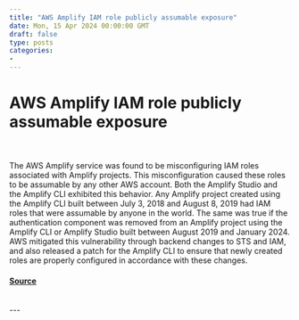 ```yaml
---
title: "AWS Amplify IAM role publicly assumable exposure"
date: Mon, 15 Apr 2024 00:00:00 GMT
draft: false
type: posts
categories: 
- 
---
```

# AWS Amplify IAM role publicly assumable exposure

<br/>

<br/>
The AWS Amplify service was found to be misconfiguring IAM roles associated with Amplify projects. This misconfiguration caused these roles to be assumable by any other AWS account. Both the Amplify Studio and the Amplify CLI exhibited this behavior. Any Amplify project created using the Amplify CLI built between July 3, 2018 and August 8, 2019 had IAM roles that were assumable by anyone in the world. The same was true if the authentication component was removed from an Amplify project using the Amplify CLI or Amplify Studio built between August 2019 and January 2024. AWS mitigated this vulnerability through backend changes to STS and IAM, and also released a patch for the Amplify CLI to ensure that newly created roles are properly configured in accordance with these changes.

#### [Source](https://www.cloudvulndb.org/aws-amplify-iam-role-publicly-assumable-exposure)

<br/>
---
